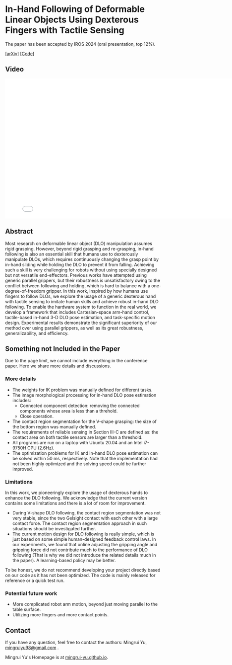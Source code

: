 # In-Hand Following of Deformable Linear Objects Using Dexterous Fingers with Tactile Sensing

The paper has been accepted by IROS 2024 (oral presentation, top 12%).

[[arXiv](https://arxiv.org/abs/2403.12676)] [[Code](https://github.com/Mingrui-Yu/DLO_following)]

## Video

<p align="center">
<iframe width="800" height="450" src="./video.mp4" title="24_DLO_Following" frameborder="0" allow="accelerometer; autoplay; clipboard-write; encrypted-media; gyroscope; picture-in-picture" allowfullscreen> </iframe>
</p>

## Abstract

Most research on deformable linear object (DLO) manipulation assumes rigid grasping. However, beyond rigid grasping and re-grasping, in-hand following is also an essential skill that humans use to dexterously manipulate DLOs, which requires continuously changing the grasp point by in-hand sliding while holding the DLO to prevent it from falling. Achieving such a skill is very challenging for robots without using specially designed but not versatile end-effectors.
Previous works have attempted using generic parallel grippers, but their robustness is unsatisfactory owing to the conflict between following and holding, which is hard to balance with a one-degree-of-freedom gripper.
In this work, inspired by how humans use fingers to follow DLOs, we explore the usage of a generic dexterous hand with tactile sensing to imitate human skills and achieve robust in-hand DLO following.
To enable the hardware system to function in the real world, we develop a framework that includes Cartesian-space arm-hand control, tactile-based in-hand 3-D DLO pose estimation, and task-specific motion design.
Experimental results demonstrate the significant superiority of our method over using parallel grippers, as well as its great robustness, generalizability, and efficiency.

## Something not Included in the Paper

Due to the page limit, we cannot include everything in the conference paper. Here we share more details and discussions.

### More details

- The weights for IK problem was manually defined for different tasks.
- The image morphological processing for in-hand DLO pose estimation includes:
  - Connected component detection: removing the connected components whose area is less than a threhold.
  - Close operation.
- The contact region segmentation for the V-shape grasping: the size of the bottom region was manually defined.
- The requirements of reliable sensing in Section III-C are defined as: the contact area on both tactile sensors are larger than a threshold.
- All programs are run on a laptop with Ubuntu 20.04 and an Intel i7-9750H CPU (2.6Hz).
- The optimization problems for IK and in-hand DLO pose estimation can be solved within 50 ms, respectively. Note that the implementation had not been highly optimized and the solving speed could be further improved.

### Limitations

In this work, we pioneeringly explore the usage of dexterous hands to enhance the DLO following. We acknowledge that the current version contains some limitations and there is a lot of room for improvement.

- During V-shape DLO following, the contact region segmentation was not very stable, since the two Gelsight contact with each other with a large contact force. The contact region segmentation approach in such situations should be investigated further.
- The current motion design for DLO following is really simple, which is just based on some simple human-designed feedback control laws. In our experiments, we found that online adjusting the gripping angle and gripping force did not contribute much to the performance of DLO following (That is why we did not introduce the related details much in the paper). A learning-based policy may be better.

To be honest, we do not recommend developing your project directly based on our code as it has not been optimized. The code is mainly released for reference or a quick test run.

### Potential future work

- More complicated robot arm motion, beyond just moving parallel to the table surface.
- Utilizing more fingers and more contact points.

## Contact

If you have any question, feel free to contact the authors: Mingrui Yu, <mingruiyu98@gmail.com> .

Mingrui Yu's Homepage is at [mingrui-yu.github.io](https://mingrui-yu.github.io).
